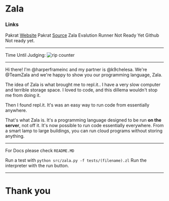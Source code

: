 # Zala

### Links

Pakrat [Website](https://Pakrat.teamzala.repl.co)
Pakrat [Source](https://repl.it/@TeamZala/Pakrat#templates/packagedesc.html)
Zala Evalution Runner Not Ready Yet
Github Not ready yet.
___

Time Until Judging:
![rip counter](https://PostWidgets.harperframeinc.repl.co/2f0u95DNrrFnEpY5xOtNfmZrB)
___

Hi there! I'm @harperframeinc and my partner is @k9chelesa. We're @TeamZala and we're happy to show you our programming language, Zala.

The idea of Zala is what brought me to repl.it.. I have a very slow computer and terrible storage space. I loved to code, and this dillema wouldn't stop me from doing it.

Then I found repl.it. It's was an easy way to run code from essentially anywhere.

That's what Zala is. It's a programming language designed to be run **on the server**, not off it. It's now possible to run code essentially everywhere. From a smart lamp to large buildings, you can run cloud programs without storing anything. 

___

For Docs please check `README.MD`

Run a test with `python src/zala.py -f tests/(filename).zl`
Run the interpreter with the run button.

___

# Thank you